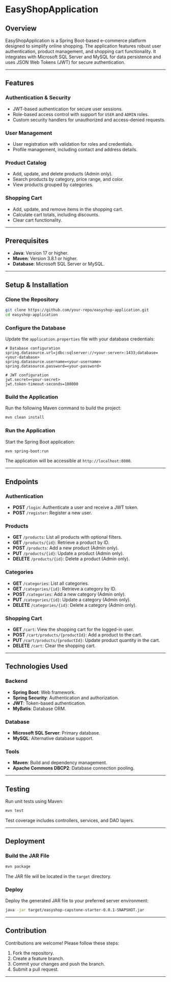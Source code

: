 # EasyShopApplication

## Overview
EasyShopApplication is a Spring Boot-based e-commerce platform designed to simplify online shopping. The application features robust user authentication, product management, and shopping cart functionality. It integrates with Microsoft SQL Server and MySQL for data persistence and uses JSON Web Tokens (JWT) for secure authentication.

---

## Features

### Authentication & Security
- JWT-based authentication for secure user sessions.
- Role-based access control with support for `USER` and `ADMIN` roles.
- Custom security handlers for unauthorized and access-denied requests.

### User Management
- User registration with validation for roles and credentials.
- Profile management, including contact and address details.

### Product Catalog
- Add, update, and delete products (Admin only).
- Search products by category, price range, and color.
- View products grouped by categories.

### Shopping Cart
- Add, update, and remove items in the shopping cart.
- Calculate cart totals, including discounts.
- Clear cart functionality.

---

## Prerequisites
- **Java**: Version 17 or higher.
- **Maven**: Version 3.8.1 or higher.
- **Database**: Microsoft SQL Server or MySQL.

---

## Setup & Installation

### Clone the Repository
```bash
git clone https://github.com/your-repo/easyshop-application.git
cd easyshop-application
```

### Configure the Database
Update the `application.properties` file with your database credentials:

```properties
# Database configuration
spring.datasource.url=jdbc:sqlserver://<your-server>:1433;database=<your-database>
spring.datasource.username=<your-username>
spring.datasource.password=<your-password>

# JWT configuration
jwt.secret=<your-secret>
jwt.token-timeout-seconds=108000
```

### Build the Application
Run the following Maven command to build the project:
```bash
mvn clean install
```

### Run the Application
Start the Spring Boot application:
```bash
mvn spring-boot:run
```

The application will be accessible at `http://localhost:8080`.

---

## Endpoints

### Authentication
- **POST** `/login`: Authenticate a user and receive a JWT token.
- **POST** `/register`: Register a new user.

### Products
- **GET** `/products`: List all products with optional filters.
- **GET** `/products/{id}`: Retrieve a product by ID.
- **POST** `/products`: Add a new product (Admin only).
- **PUT** `/products/{id}`: Update a product (Admin only).
- **DELETE** `/products/{id}`: Delete a product (Admin only).

### Categories
- **GET** `/categories`: List all categories.
- **GET** `/categories/{id}`: Retrieve a category by ID.
- **POST** `/categories`: Add a new category (Admin only).
- **PUT** `/categories/{id}`: Update a category (Admin only).
- **DELETE** `/categories/{id}`: Delete a category (Admin only).

### Shopping Cart
- **GET** `/cart`: View the shopping cart for the logged-in user.
- **POST** `/cart/products/{productId}`: Add a product to the cart.
- **PUT** `/cart/products/{productId}`: Update product quantity in the cart.
- **DELETE** `/cart`: Clear the shopping cart.

---

## Technologies Used

### Backend
- **Spring Boot**: Web framework.
- **Spring Security**: Authentication and authorization.
- **JWT**: Token-based authentication.
- **MyBatis**: Database ORM.

### Database
- **Microsoft SQL Server**: Primary database.
- **MySQL**: Alternative database support.

### Tools
- **Maven**: Build and dependency management.
- **Apache Commons DBCP2**: Database connection pooling.

---

## Testing
Run unit tests using Maven:
```bash
mvn test
```
Test coverage includes controllers, services, and DAO layers.

---

## Deployment

### Build the JAR File
```bash
mvn package
```
The JAR file will be located in the `target` directory.

### Deploy
Deploy the generated JAR file to your preferred server environment:
```bash
java -jar target/easyshop-capstone-starter-0.0.1-SNAPSHOT.jar
```

---

## Contribution
Contributions are welcome! Please follow these steps:
1. Fork the repository.
2. Create a feature branch.
3. Commit your changes and push the branch.
4. Submit a pull request.

---
